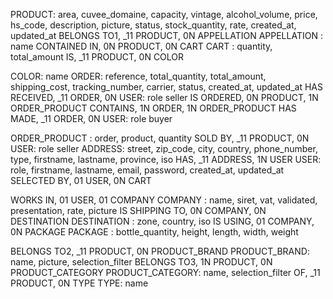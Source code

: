 PRODUCT: area, cuvee_domaine, capacity, vintage, alcohol_volume, price, hs_code, description, picture, status, stock_quantity, rate, created_at, updated_at
BELONGS TO1, _11 PRODUCT, 0N APPELLATION
APPELLATION : name
CONTAINED IN, 0N PRODUCT, 0N CART
CART : quantity, total_amount
IS, _11 PRODUCT, 0N COLOR
 
COLOR: name
ORDER: reference, total_quantity, total_amount, shipping_cost, tracking_number, carrier, status, created_at, updated_at
HAS RECEIVED, _11 ORDER, 0N USER: role seller
IS ORDERED, 0N PRODUCT, 1N ORDER_PRODUCT
CONTAINS, 1N ORDER, 1N ORDER_PRODUCT
HAS MADE, _11 ORDER, 0N USER: role buyer
 
ORDER_PRODUCT : order, product, quantity
SOLD BY, _11 PRODUCT, 0N USER: role seller
ADDRESS: street, zip_code, city, country, phone_number, type, firstname, lastname, province, iso
HAS, _11 ADDRESS, 1N USER
USER: role, firstname, lastname, email, password, created_at, updated_at
SELECTED BY, 01 USER, 0N CART
 
WORKS IN, 01 USER, 01 COMPANY
COMPANY : name, siret, vat, validated, presentation, rate, picture
IS SHIPPING TO, 0N COMPANY, 0N DESTINATION
DESTINATION : zone, country, iso
IS USING, 01 COMPANY, 0N PACKAGE
PACKAGE : bottle_quantity, height, length, width, weight
 
BELONGS TO2, _11 PRODUCT, 0N PRODUCT_BRAND
PRODUCT_BRAND: name, picture, selection_filter
BELONGS TO3, 1N PRODUCT, 0N PRODUCT_CATEGORY
PRODUCT_CATEGORY: name, selection_filter
OF, _11 PRODUCT, 0N TYPE
TYPE: name